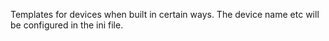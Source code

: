 Templates for devices when built in certain ways. 
The device name etc will be configured in the ini file.